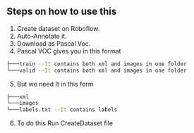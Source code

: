 ## Steps on how to use this
1. Create dataset on Roboflow.
2. Auto-Annotate it.
3. Download as Pascal Voc.
4. Pascal VOC gives you in this format
   
``` bash
├───train --It contains both xml and images in one folder
└───valid --It contains both xml and images in one folder
```

5. But we need It in this form 
``` bash
├───xml
└───images
└───labels.txt --It contains labels
```

6. To do this Run CreateDataset file

